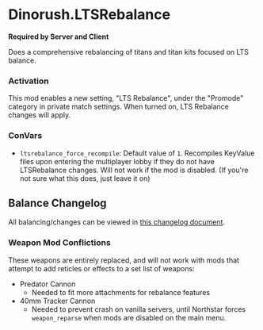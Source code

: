 # Dinorush.LTSRebalance

**Required by Server and Client**

Does a comprehensive rebalancing of titans and titan kits focused on LTS balance.

### Activation

This mod enables a new setting, "LTS Rebalance", under the "Promode" category in private match settings. When turned on, LTS Rebalance changes will apply.

### ConVars

- `ltsrebalance_force_recompile`: Default value of `1`. Recompiles KeyValue files upon entering the multiplayer lobby if they do not have LTSRebalance changes. Will not work if the mod is disabled. (If you're not sure what this does, just leave it on)

## Balance Changelog

All balancing/changes can be viewed in [this changelog document](https://docs.google.com/document/d/10mZtK7w7MOTv9kGNQru96G7XpEZqv8_dUw_I29RhDj4/edit?usp=sharing).

### Weapon Mod Conflictions

These weapons are entirely replaced, and will not work with mods that attempt to add reticles or effects to a set list of weapons:

- Predator Cannon
  - Needed to fit more attachments for rebalance features
- 40mm Tracker Cannon
  - Needed to prevent crash on vanilla servers, until Northstar forces `weapon_reparse` when mods are disabled on the main menu.